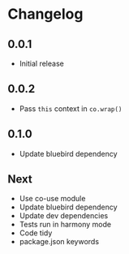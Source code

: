 # Changelog

## 0.0.1

* Initial release

## 0.0.2

* Pass `this` context in `co.wrap()`

## 0.1.0

* Update bluebird dependency

## Next

* Use co-use module
* Update bluebird dependency
* Update dev dependencies
* Tests run in harmony mode
* Code tidy
* package.json keywords
